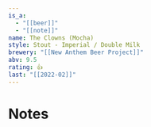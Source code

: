 ```yaml
---
is_a:
  - "[[beer]]"
  - "[[note]]"
name: The Clowns (Mocha)
style: Stout - Imperial / Double Milk
brewery: "[[New Anthem Beer Project]]"
abv: 9.5
rating: 👍
last: "[[2022-02]]"
---
```

# Notes


